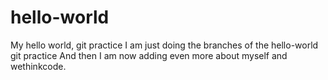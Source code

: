 # hello-world
My hello world, git practice
I am just doing the branches of the hello-world git practice
And then I am now adding even more about myself and wethinkcode.
